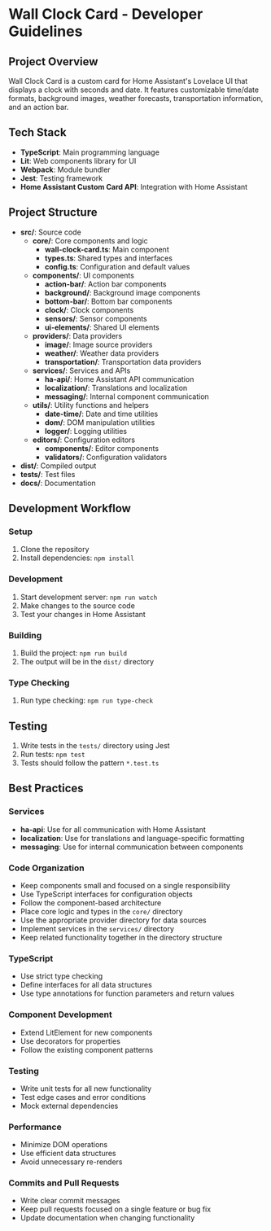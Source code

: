 # Wall Clock Card - Developer Guidelines

## Project Overview
Wall Clock Card is a custom card for Home Assistant's Lovelace UI that displays a clock with seconds and date. It features customizable time/date formats, background images, weather forecasts, transportation information, and an action bar.

## Tech Stack
- **TypeScript**: Main programming language
- **Lit**: Web components library for UI
- **Webpack**: Module bundler
- **Jest**: Testing framework
- **Home Assistant Custom Card API**: Integration with Home Assistant

## Project Structure
- **src/**: Source code
  - **core/**: Core components and logic
    - **wall-clock-card.ts**: Main component
    - **types.ts**: Shared types and interfaces
    - **config.ts**: Configuration and default values
  - **components/**: UI components
    - **action-bar/**: Action bar components
    - **background/**: Background image components
    - **bottom-bar/**: Bottom bar components
    - **clock/**: Clock components
    - **sensors/**: Sensor components
    - **ui-elements/**: Shared UI elements
  - **providers/**: Data providers
    - **image/**: Image source providers
    - **weather/**: Weather data providers
    - **transportation/**: Transportation data providers
  - **services/**: Services and APIs
    - **ha-api/**: Home Assistant API communication
    - **localization/**: Translations and localization
    - **messaging/**: Internal component communication
  - **utils/**: Utility functions and helpers
    - **date-time/**: Date and time utilities
    - **dom/**: DOM manipulation utilities
    - **logger/**: Logging utilities
  - **editors/**: Configuration editors
    - **components/**: Editor components
    - **validators/**: Configuration validators
- **dist/**: Compiled output
- **tests/**: Test files
- **docs/**: Documentation

## Development Workflow

### Setup
1. Clone the repository
2. Install dependencies: `npm install`

### Development
1. Start development server: `npm run watch`
2. Make changes to the source code
3. Test your changes in Home Assistant

### Building
1. Build the project: `npm run build`
2. The output will be in the `dist/` directory

### Type Checking
1. Run type checking: `npm run type-check`

## Testing
1. Write tests in the `tests/` directory using Jest
2. Run tests: `npm test`
3. Tests should follow the pattern `*.test.ts`

## Best Practices

### Services
- **ha-api**: Use for all communication with Home Assistant
- **localization**: Use for translations and language-specific formatting
- **messaging**: Use for internal communication between components

### Code Organization
- Keep components small and focused on a single responsibility
- Use TypeScript interfaces for configuration objects
- Follow the component-based architecture
- Place core logic and types in the `core/` directory
- Use the appropriate provider directory for data sources
- Implement services in the `services/` directory
- Keep related functionality together in the directory structure

### TypeScript
- Use strict type checking
- Define interfaces for all data structures
- Use type annotations for function parameters and return values

### Component Development
- Extend LitElement for new components
- Use decorators for properties
- Follow the existing component patterns

### Testing
- Write unit tests for all new functionality
- Test edge cases and error conditions
- Mock external dependencies

### Performance
- Minimize DOM operations
- Use efficient data structures
- Avoid unnecessary re-renders

### Commits and Pull Requests
- Write clear commit messages
- Keep pull requests focused on a single feature or bug fix
- Update documentation when changing functionality

